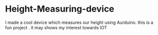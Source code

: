 # Height-Measuring-device
I made a cool device which measures our height using Aurduino.
this is a fun project . it may shows my interest towards IOT
